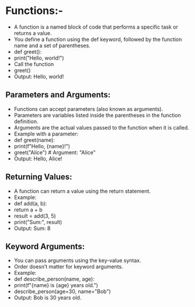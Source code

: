 # Functions:-

* A function is a named block of code that performs a specific task or returns a value.
* You define a function using the def keyword, followed by the function name and a set of parentheses.
* def greet():
*   print("Hello, world!")
* Call the function
* greet()
* Output: Hello, world!

## Parameters and Arguments:
* Functions can accept parameters (also known as arguments).
* Parameters are variables listed inside the parentheses in the function definition.
* Arguments are the actual values passed to the function when it is called.
* Example with a parameter:
* def greet(name):
* print(f"Hello, {name}!")
* greet("Alice")  # Argument: "Alice"
* Output: Hello, Alice!

## Returning Values:
* A function can return a value using the return statement.
* Example:
* def add(a, b):
*   return a + b 
* result = add(3, 5)
* print("Sum:", result)
* Output: Sum: 8

## Keyword Arguments:
* You can pass arguments using the key-value syntax.
* Order doesn’t matter for keyword arguments.
* Example:
* def describe_person(name, age):
* print(f"{name} is {age} years old.")
* describe_person(age=30, name="Bob")
* Output: Bob is 30 years old.